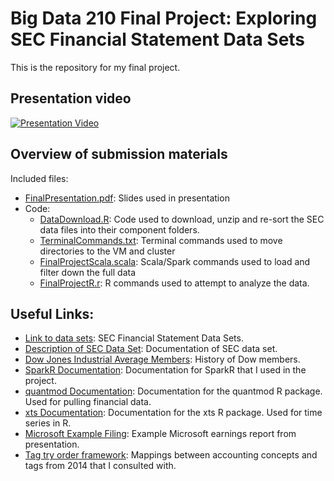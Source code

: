 # Big Data 210 Final Project: Exploring SEC Financial Statement Data Sets

This is the repository for my final project.

## Presentation video

[![Presentation Video](https://img.youtube.com/vi/xl_xME5TFyE/0.jpg)](https://www.youtube.com/watch?v=xl_xME5TFyE&feature=youtu.be)

## Overview of submission materials

Included files:
  - [FinalPresentation.pdf](FinalPresentation.pdf): Slides used in presentation 
  - Code:
    - [DataDownload.R](DataDownload.R): Code used to download, unzip and re-sort the SEC data files into their component folders. 
	 - [TerminalCommands.txt](TerminalCommands.txt): Terminal commands used to move directories to the VM and cluster
	 - [FinalProjectScala.scala](FinalProjectScala.scala): Scala/Spark commands used to load and filter down the full data
	 - [FinalProjectR.r](FinalProjectR.r): R commands used to attempt to analyze the data.


## Useful Links:

- [Link to data sets](https://www.sec.gov/dera/data/financial-statement-data-sets.html): SEC Financial Statement Data Sets.
- [Description of SEC Data Set](https://www.sec.gov/files/aqfs.pdf): Documentation of SEC data set.
- [Dow Jones Industrial Average Members](https://en.wikipedia.org/wiki/Historical_components_of_the_Dow_Jones_Industrial_Average): History of Dow members.
- [SparkR Documentation](https://spark.apache.org/docs/1.6.0/api/R/): Documentation for SparkR that I used in the project.
- [quantmod Documentation](https://www.quantmod.com/documentation/00Index.html): Documentation for the quantmod R package. Used for pulling financial data.
- [xts Documentation](https://cran.r-project.org/web/packages/xts/xts.pdf): Documentation for the xts R package. Used for time series in R.
- [Microsoft Example Filing](https://www.sec.gov/Archives/edgar/data/789019/000156459019012709/msft-10q_20190331.htm): Example Microsoft earnings report from presentation.
- [Tag try order framework](http://www.xbrlsite.com/2014/Reference/Mapping.pdf): Mappings between accounting concepts and tags from 2014 that I consulted with.
